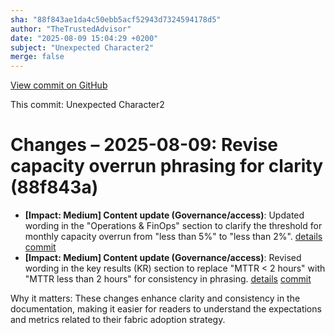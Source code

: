 ```yaml
---
sha: "88f843ae1da4c50ebb5acf52943d7324594178d5"
author: "TheTrustedAdvisor"
date: "2025-08-09 15:04:29 +0200"
subject: "Unexpected Character2"
merge: false
---
```


[View commit on GitHub](https://github.com/TheTrustedAdvisor/FabricAdoptionFramework/commit/88f843ae1da4c50ebb5acf52943d7324594178d5)

This commit: Unexpected Character2

# Changes – 2025-08-09: Revise capacity overrun phrasing for clarity (88f843a)

- **[Impact: Medium] Content update (Governance/access)**: Updated wording in the "Operations & FinOps" section to clarify the threshold for monthly capacity overrun from "less than 5%" to "less than 2%". [details](/docs/about/changes/2025-08-09-assess-your-fabric-adoption-strategy) [commit](https://github.com/TheTrustedAdvisor/FabricAdoptionFramework/commit/88f843ae1da4c50ebb5acf52943d7324594178d5)
- **[Impact: Medium] Content update (Governance/access)**: Revised wording in the key results (KR) section to replace "MTTR &lt; 2 hours" with "MTTR less than 2 hours" for consistency in phrasing. [details](/docs/about/changes/2025-08-09-assess-your-fabric-adoption-strategy) [commit](https://github.com/TheTrustedAdvisor/FabricAdoptionFramework/commit/88f843ae1da4c50ebb5acf52943d7324594178d5)

Why it matters: These changes enhance clarity and consistency in the documentation, making it easier for readers to understand the expectations and metrics related to their fabric adoption strategy.
